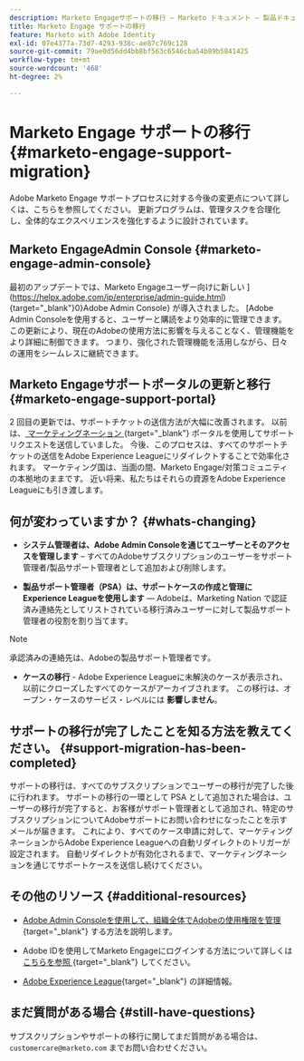 ```yaml
---
description: Marketo Engageサポートの移行 – Marketo ドキュメント – 製品ドキュメント
title: Marketo Engage サポートの移行
feature: Marketo with Adobe Identity
exl-id: 07e4377a-73d7-4293-938c-ae87c769c128
source-git-commit: 79ae0d56dd4bb8bf563c6546cba54b89b5841425
workflow-type: tm+mt
source-wordcount: '468'
ht-degree: 2%

---
```


# Marketo Engage サポートの移行 {#marketo-engage-support-migration}

Adobe Marketo Engage サポートプロセスに対する今後の変更点について詳しくは、こちらを参照してください。 更新プログラムは、管理タスクを合理化し、全体的なエクスペリエンスを強化するように設計されています。

## Marketo EngageAdmin Console {#marketo-engage-admin-console}

最初のアップデートでは、Marketo Engageユーザー向けに新しい ](https://helpx.adobe.com/jp/enterprise/admin-guide.html){target="_blank"}0}Adobe Admin Console} が導入されました。 [Adobe Admin Consoleを使用すると、ユーザーと購読をより効率的に管理できます。 この更新により、現在のAdobeの使用方法に影響を与えることなく、管理機能をより詳細に制御できます。 つまり、強化された管理機能を活用しながら、日々の運用をシームレスに継続できます。

## Marketo Engageサポートポータルの更新と移行 {#marketo-engage-support-portal}

2 回目の更新では、サポートチケットの送信方法が大幅に改善されます。 以前は、[ マーケティングネーション ](https://nation.marketo.com/){target="_blank"} ポータルを使用してサポートリクエストを送信していました。 今後、このプロセスは、すべてのサポートチケットの送信をAdobe Experience Leagueにリダイレクトすることで効率化されます。 マーケティング国は、当面の間、Marketo Engage/対策コミュニティの本拠地のままです。 近い将来、私たちはそれらの資源をAdobe Experience Leagueにも引き渡します。

## 何が変わっていますか？ {#whats-changing}

* **システム管理者は、Adobe Admin Consoleを通じてユーザーとそのアクセスを管理します** – すべてのAdobeサブスクリプションのユーザーをサポート管理者/製品サポート管理者として追加および削除します。

* **製品サポート管理者（PSA）は、サポートケースの作成と管理にExperience Leagueを使用します** — Adobeは、Marketing Nation で認証済み連絡先としてリストされている移行済みユーザーに対して製品サポート管理者の役割を割り当てます。

>[!NOTE]
>
>承認済みの連絡先は、Adobeの製品サポート管理者です。

* **ケースの移行** - Adobe Experience Leagueに未解決のケースが表示され、以前にクローズしたすべてのケースがアーカイブされます。 この移行は、オープン・ケースのサービス・レベルには **影響しません**。

## サポートの移行が完了したことを知る方法を教えてください。 {#support-migration-has-been-completed}

サポートの移行は、すべてのサブスクリプションでユーザーの移行が完了した後に行われます。 サポートの移行の一環として PSA として追加された場合は、ユーザーの移行が完了すると、お客様がサポート管理者として追加され、特定のサブスクリプションについてAdobeサポートにお問い合わせになったことを示すメールが届きます。 これにより、すべてのケース申請に対して、マーケティングネーションからAdobe Experience Leagueへの自動リダイレクトのトリガーが設定されます。 自動リダイレクトが有効化されるまで、マーケティングネーションを通じてサポートケースを送信し続けてください。

## その他のリソース {#additional-resources}

* [Adobe Admin Consoleを使用して、組織全体でAdobeの使用権限を管理 ](https://helpx.adobe.com/jp/enterprise/using/admin-roles.html){target="_blank"} する方法を説明します。

* Adobe IDを使用してMarketo Engageにログインする方法について詳しくは [ こちらを参照 ](/help/marketo/product-docs/administration/marketo-with-adobe-identity/user-sign-in-with-adobe-id.md){target="_blank"} してください。

* [Adobe Experience League](https://experienceleague.adobe.com/?lang=ja){target="_blank"} の詳細情報。

## まだ質問がある場合 {#still-have-questions}

サブスクリプションやサポートの移行に関してまだ質問がある場合は、`customercare@marketo.com` までお問い合わせください。
